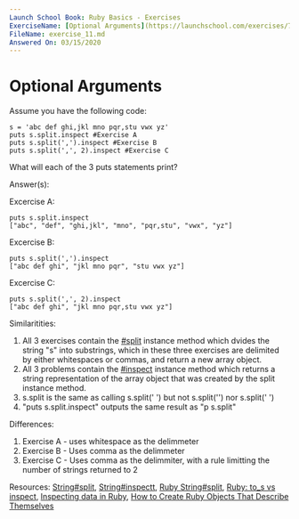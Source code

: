 ```yaml
---
Launch School Book: Ruby Basics - Exercises
ExerciseName: [Optional Arguments](https://launchschool.com/exercises/7a8f47f00)
FileName: exercise_11.md
Answered On: 03/15/2020
---
```


# Optional Arguments

Assume you have the following code:

```
s = 'abc def ghi,jkl mno pqr,stu vwx yz'
puts s.split.inspect #Exercise A
puts s.split(',').inspect #Exercise B
puts s.split(',', 2).inspect #Exercise C
```
What will each of the 3 puts statements print?

Answer(s): 

Excercise A:
```
puts s.split.inspect
["abc", "def", "ghi,jkl", "mno", "pqr,stu", "vwx", "yz"]
```

Excercise B:
```
puts s.split(',').inspect 
["abc def ghi", "jkl mno pqr", "stu vwx yz"]
```

Excercise C:
```
puts s.split(',', 2).inspect
["abc def ghi", "jkl mno pqr,stu vwx yz"]
```

Similaritities: 
1. All 3 exercises contain the 
[#split](https://ruby-doc.org/core-2.7.0/String.html#method-i-split) 
instance method which dvides the string "s" into substrings, which in these 
three exercises are delimited by either whitespaces or commas, and return 
a new array object.
2. All 3 problems contain the 
[#inspect](https://ruby-doc.org/core-2.7.0/String.html#method-i-inspect) 
instance method which returns a string representation of the array object
that was created by the split instance method.
3. s.split is the same as calling s.split(' ') but not s.split('') nor s.split('   ')
4. "puts s.split.inspect" outputs the same result as "p s.split" 

Differences:
1. Exercise A - uses whitespace as the delimmeter
2. Exercise B - Uses comma as the delimmeter
3. Exercise C - Uses comma as the delimmiter, with a rule limitting the number
of strings returned to 2

Resources: 
[String#split](https://ruby-doc.org/core-2.7.0/String.html#method-i-split),
[String#inspectt](https://ruby-doc.org/core-2.7.0/String.html#method-i-inspect),
[Ruby String#split](https://spin.atomicobject.com/2007/11/01/ruby-string-split/),
[Ruby: to_s vs inspect](https://medium.com/rubycademy/display-complex-objects-d897be936ae0),
[Inspecting data in Ruby](https://blog.appsignal.com/2018/02/21/inspecting-data-in-ruby.html), 
[How to Create Ruby Objects That Describe Themselves](https://www.rubyguides.com/2018/12/ruby-inspect-method/)